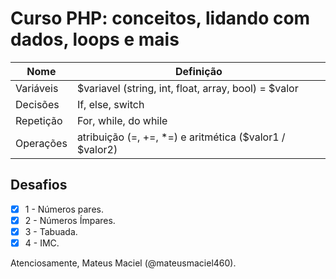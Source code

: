 # Curso PHP: conceitos, lidando com dados, loops e mais

|Nome|Definição|
|----|-----------|
|Variáveis| $variavel (string, int, float, array, bool) = $valor|
|Decisões| If, else, switch|
|Repetição| For, while, do while|
|Operações|atribuição (=, +=, *=) e aritmética ($valor1 / $valor2)|

## Desafios

- [x] 1 - Números pares.
- [x] 2 - Números Ímpares.
- [x] 3 - Tabuada.
- [x] 4 - IMC.

Atenciosamente, Mateus Maciel (@mateusmaciel460).